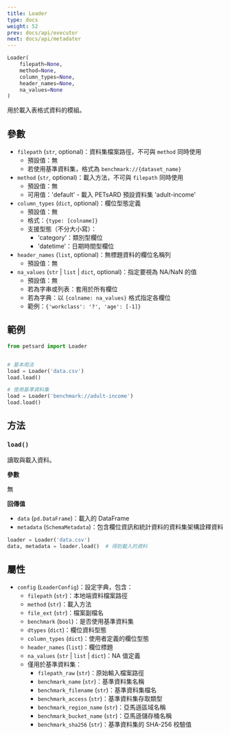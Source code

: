 ```yaml
---
title: Loader
type: docs
weight: 52
prev: docs/api/executor
next: docs/api/metadater
---
```



```python
Loader(
    filepath=None,
    method=None,
    column_types=None,
    header_names=None,
    na_values=None
)
```

用於載入表格式資料的模組。

## 參數

- `filepath` (`str`, optional)：資料集檔案路徑，不可與 `method` 同時使用
  - 預設值：無
  - 若使用基準資料集，格式為 `benchmark://{dataset_name}`
- `method` (`str`, optional)：載入方法，不可與 `filepath` 同時使用
  - 預設值：無
  - 可用值：'default' - 載入 PETsARD 預設資料集 'adult-income'
- `column_types` (`dict`, optional)：欄位型態定義
  - 預設值：無
  - 格式：`{type: [colname]}`
  - 支援型態（不分大小寫）：
    - 'category'：類別型欄位
    - 'datetime'：日期時間型欄位
- `header_names` (`list`, optional)：無標題資料的欄位名稱列
  - 預設值：無
- `na_values` (`str` | `list` | `dict`, optional)：指定要視為 NA/NaN 的值
  - 預設值：無
  - 若為字串或列表：套用於所有欄位
  - 若為字典：以 `{colname: na_values}` 格式指定各欄位
  - 範例：`{'workclass': '?', 'age': [-1]}`

## 範例

```python
from petsard import Loader


# 基本用法
load = Loader('data.csv')
load.load()

# 使用基準資料集
load = Loader('benchmark://adult-income')
load.load()
```

## 方法

### `load()`

讀取與載入資料。

**參數**

無

**回傳值**

- `data` (`pd.DataFrame`)：載入的 DataFrame
- `metadata` (`SchemaMetadata`)：包含欄位資訊和統計資料的資料集架構詮釋資料

```python
loader = Loader('data.csv')
data, metadata = loader.load()  # 得到載入的資料
```

## 屬性

- `config` (`LoaderConfig`)：設定字典，包含：
  - `filepath` (`str`)：本地端資料檔案路徑
  - `method` (`str`)：載入方法
  - `file_ext` (`str`)：檔案副檔名
  - `benchmark` (`bool`)：是否使用基準資料集
  - `dtypes` (`dict`)：欄位資料型態
  - `column_types` (`dict`)：使用者定義的欄位型態
  - `header_names` (`list`)：欄位標題
  - `na_values` (`str` | `list` | `dict`)：NA 值定義
  - 僅用於基準資料集：
    - `filepath_raw` (`str`)：原始輸入檔案路徑
    - `benchmark_name` (`str`)：基準資料集名稱
    - `benchmark_filename` (`str`)：基準資料集檔名
    - `benchmark_access` (`str`)：基準資料集存取類型
    - `benchmark_region_name` (`str`)：亞馬遜區域名稱
    - `benchmark_bucket_name` (`str`)：亞馬遜儲存桶名稱
    - `benchmark_sha256` (`str`)：基準資料集的 SHA-256 校驗值